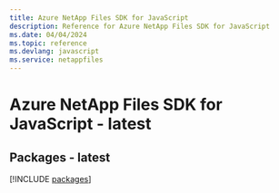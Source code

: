 ```yaml
---
title: Azure NetApp Files SDK for JavaScript
description: Reference for Azure NetApp Files SDK for JavaScript
ms.date: 04/04/2024
ms.topic: reference
ms.devlang: javascript
ms.service: netappfiles
---
```

# Azure NetApp Files SDK for JavaScript - latest
## Packages - latest
[!INCLUDE [packages](netapp-files-index.md)]